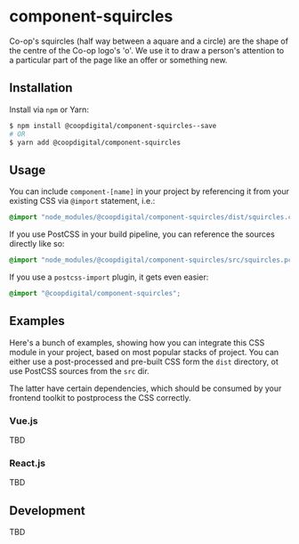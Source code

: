 # component-squircles
Co-op's squircles (half way between a aquare and a circle) are the shape of the centre of the Co-op logo's 'o'. We use it to draw a person's attention to a particular part of the page like an offer or something new.

## Installation
Install via `npm` or Yarn:
```bash
$ npm install @coopdigital/component-squircles--save
# OR
$ yarn add @coopdigital/component-squircles
```

## Usage
You can include `component-[name]` in your project by referencing it from your existing CSS via `@import` statement, i.e.:
```css
@import "node_modules/@coopdigital/component-squircles/dist/squircles.css";
```

If you use PostCSS in your build pipeline, you can reference the sources directly like so:
```css
@import "node_modules/@coopdigital/component-squircles/src/squircles.pcss";
```

If you use a `postcss-import` plugin, it gets even easier:
```css
@import "@coopdigital/component-squircles";
```

## Examples
Here's a bunch of examples, showing how you can integrate this CSS module in your project, based on most popular stacks of project. You can either use a post-processed and pre-built CSS form the `dist` directory, ot use PostCSS sources from the `src` dir.

The latter have certain dependencies, which should be consumed by your frontend toolkit to postprocess the CSS correctly.

### Vue.js
TBD

### React.js
TBD

## Development
TBD
